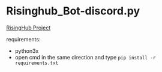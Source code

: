 # Risinghub_Bot-discord.py
[RisingHub Project](https://risinghub.net/)

requirements:
- python3x
- open cmd in the same direction and type
``pip install -r requirements.txt``
